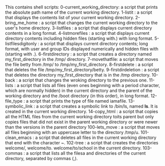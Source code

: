 This contains shell scripts:
0-current_working_directory: a script that prints the absolute path name of the current working directory.
1-listit : a script that displays the contents list of your current working directory.
2-bring_me_home : a script that changes the current working directory to the user's home directory.
3-listfiles : a script that displays current directory contents in a long format.
4-listmorefiles : a script that displays current directory contents including hidden files (starting with.) with long format.
5-listfilesdigitonly : a script that displays current directory contents; long format, with user and group IDs displayed numerically and hidden files with (starting with .).
6-firstdirectory : a script that creates a directory named my_first_directory in the /tmp/ directory.
7-movethatfile: a script that moves the file betty from /tmp/ to /tmp/my_first_directory.
8-firstdelete : a script that deletes the file /tmp/my_first_directory/betty.
9-firstdirdeletion : a script that deletes the directory my_first_directory that is in the /tmp directory.
10-back : a script that changes the wroking directory to the previous one.
11-lists : a script that lists all files (even ones beginning with a period character, which are normally hidden) in the current
directory and the parent of the working directory and the /boot directory (in this order), in long format.
12-file_type : a script that prints the type of file named iamafile.
13-symbolic_link : a script that creates a symbolic link to /bin/ls, named __ls__. It is created in the current working directory.
14-copy_html : a script that copies all the HTML files from the current working directory toits parent but only copies files that did   not exist in the parent working directory or were newer than the versions in the parent directory
100-lets_move : a script that moves all files beginning with an uppercase letter to the directory /tmp/u.
101-clean_emacs : a script that deletes all files in the current working directory that end with the character ~.
102-tree : a script that creates the directories welcome/, welcome/to. welcome/to/school in the current directory.
103-commas : a script that lists all the filesa and directories of the current directory, separated by commas (,).


